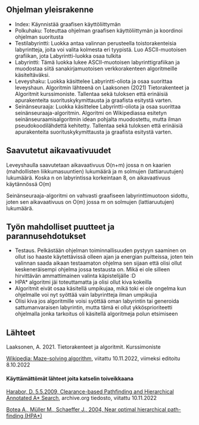 ## Ohjelman yleisrakenne
- Index: Käynnistää graafisen käyttöliittymän
- Polkuhaku: Toteuttaa ohjelman graafisen käyttöliittymän ja koordinoi ohjelman suoritusta
- Testilabyrintti: Luokka antaa valinnan perusteella toistorakenteisia labyrintteja, joita voi valita kolmesta eri tyypistä. Luo ASCII-muotoisen grafiikan, jota Labyrintti-luokka osaa tulkita
- Labyrintti: Tämä luokka lukee ASCII-muotoisen labyrinttigrafiikan ja muodostaa siitä sanakirjamuotoisen verkkorakenteen algoritmeille käsiteltäväksi.
- Leveyshaku: Luokka käsittelee Labyrintti-oliota ja osaa suorittaa leveyshaun. Algoritmin lähteenä on Laaksonen (2021) Tietorakenteet ja Algoritmit kurssimoniste. Tallentaa sekä tuloksen että erinäisiä apurakenteita suorituskykymittausta ja graafista esitystä varten.
- Seinänseuraaja: Luokka käsittelee Labyrintti-oliota ja osaa suorittaa seinänseuraaja-algoritmin. Algoritmi on Wikipediassa esitetyn seinänseuraamisalgoritmin idean pohjalta muodostettu, mutta ilman pseudokoodilähdettä kehitetty. Tallentaa sekä tuloksen että erinäisiä apurakenteita suorituskykymittausta ja graafista esitystä varten. 

## Saavutetut aikavaativuudet
Leveyshaulla saavutetaan aikavaativuus O(n+m) jossa n on kaarien (mahdollisten liikkumasuuntien) lukumäärä ja m solmujen (lattiaruutujen) lukumäärä. Koska n on labyrintissa korkeintaan 8, on aikavaativuus käytännössä O(m)

Seinänseuraaja-algoritmi on vahvasti graafiseen labyrinttimuotoon sidottu, joten sen aikavaativuus on O(m) jossa m on solmujen (lattiaruutujen) lukumäärä.

## Työn mahdolliset puutteet ja parannusehdotukset
- Testaus. Pelkästään ohjelman toiminnallisuuden pystyyn saaminen on ollut iso haaste käytettävissä olleen ajan ja energian puitteissa, joten tein valinnan saada aikaan testaamaton ohjelma sen sijaan että olisi ollut keskeneräisempi ohjelma jossa testausta on. Mikä ei ole silleen hirvittävän ammattimainen valinta käpistelijälle :D
- HPA* algoritmi jäi toteuttamatta ja olisi ollut kiva kokeilla
- Algoritmit eivät osaa käsitellä umpikujaa, mikä toki ei ole ongelma kun ohjelmalle voi nyt syöttää vain labyrintteja ilman umpikujia
- Olisi kiva jos algoritmille voisi syöttää oman labyrintin tai generoida sattumanvaraisen labyrintin, mutta tämä ei ollut ykkösprioriteetti ohjelmalla jonka tarkoitus oli käsitellä algoritmeja polun etsimiseen

## Lähteet
Laaksonen, A. 2021. Tietorakenteet ja algoritmit. Kurssimoniste

[Wikipedia: Maze-solving algorithm](https://en.wikipedia.org/wiki/Maze-solving_algorithm), viitattu 10.11.2022, viimeksi editoitu 8.10.2022

#### Käyttämättömät lähteet joita katselin toiveikkaana
[Harabor, D. 5.5.2009, Clearance-based Pathfinding and Hierarchical Annotated A* Search](https://web.archive.org/web/20190411040123/http://aigamedev.com/open/article/clearance-based-pathfinding/), archive.org tiedosto, viitattu 10.11.2022

[Botea A., Müller M., Schaeffer J., 2004, Near optimal hierarchical path-finding (HPA*)](https://www.researchgate.net/publication/228785110_Near_optimal_hierarchical_path-finding_HPA)